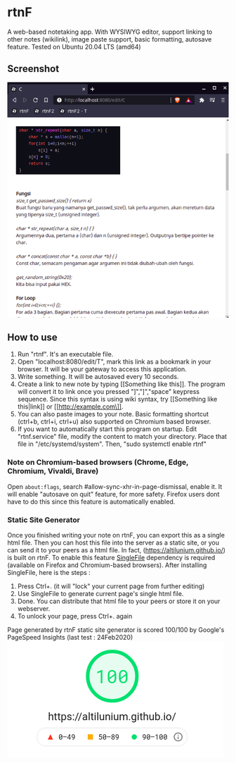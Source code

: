# rtnF
A web-based notetaking app. With WYSIWYG editor, support linking to other notes (wikilink), image paste support, basic formatting, autosave feature. Tested on Ubuntu 20.04 LTS (amd64)

## Screenshot
![Screenshot2](https://raw.githubusercontent.com/altilunium/rtnF/main/rtnf_screenshot2.jpeg)

## How to use
1. Run "rtnf". It's an executable file.
2. Open "localhost:8080/edit/T", mark this link as a bookmark in your browser. It will be your gateway to access this application.
3. Write something. It will be autosaved every 10 seconds. 
4. Create a link to new note by typing \[[Something like this\]]. The program will convert it to link once you pressed "\]","\]","space" keypress sequence. Since this syntax is using wiki syntax, try \[[Something like this|link\]] or \[[http://example.com\]].
5. You can also paste images to your note. Basic formatting shortcut (ctrl+b, ctrl+i, ctrl+u) also supported on Chromium based browser.
6. If you want to automatically start this program on startup. Edit "rtnf.service" file, modify the content to match your directory. Place that file in "/etc/systemd/system". Then, "sudo systemctl enable rtnf" 

### Note on Chromium-based browsers (Chrome, Edge, Chromium, Vivaldi, Brave)
Open `about:flags`, search #allow-sync-xhr-in-page-dismissal, enable it. It will enable "autosave on quit" feature, for more safety. Firefox users dont have to do this since this feature is automatically enabled.

### Static Site Generator
Once you finished writing your note on rtnF, you can export this as a single html file. Then you can host this file into the server as a static site, or you can send it to your peers as a html file. In fact, (https://altilunium.github.io/) is built on rtnF. To enable this feature [SingleFile](https://github.com/gildas-lormeau/SingleFile) dependency is required (available on Firefox and Chromium-based browsers). After installing SingleFile, here is the steps :
1. Press Ctrl+. (it will "lock" your current page from further editing)
2. Use SingleFile to generate current page's single html file.
3. Done. You can distribute that html file to your peers or store it on your webserver.
4. To unlock your page, press Ctrl+. again

Page generated by rtnF static site generator is scored 100/100 by Google's PageSpeed Insights (last test : 24Feb2020)
![Screenshot3](https://raw.githubusercontent.com/altilunium/rtnF/main/pagespeed.png)



